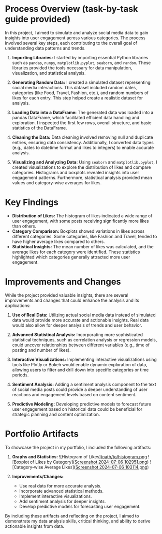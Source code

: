 # Process Overview (task-by-task guide provided)
In this project, I aimed to simulate and analyze social media data to gain insights into user engagement across various categories. The process involved several key steps, each contributing to the overall goal of understanding data patterns and trends.

1. **Importing Libraries:** I started by importing essential Python libraries such as `pandas`, `numpy`, `matplotlib.pyplot`, `seaborn`, and `random`. These libraries provided the tools necessary for data manipulation, visualization, and statistical analysis.

2. **Generating Random Data:** I created a simulated dataset representing social media interactions. This dataset included random dates, categories (like Food, Travel, Fashion, etc.), and random numbers of likes for each entry. This step helped create a realistic dataset for analysis.

3. **Loading Data into a DataFrame:** The generated data was loaded into a pandas DataFrame, which facilitated efficient data handling and exploration. I inspected the first few rows, overall structure, and basic statistics of the DataFrame.

4. **Cleaning the Data:** Data cleaning involved removing null and duplicate entries, ensuring data consistency. Additionally, I converted data types (e.g., dates to datetime format and likes to integers) to enable accurate analysis.

5. **Visualizing and Analyzing Data:** Using `seaborn` and `matplotlib.pyplot`, I created visualizations to explore the distribution of likes and compare categories. Histograms and boxplots revealed insights into user engagement patterns. Furthermore, statistical analysis provided mean values and category-wise averages for likes.

# Key Findings
- **Distribution of Likes:** The histogram of likes indicated a wide range of user engagement, with some posts receiving significantly more likes than others.
- **Category Comparison:** Boxplots showed variations in likes across different categories. Some categories, like Fashion and Travel, tended to have higher average likes compared to others.
- **Statistical Insights:** The mean number of likes was calculated, and the average likes for each category were identified. These statistics highlighted which categories generally attracted more user engagement.

# Improvements and Changes
While the project provided valuable insights, there are several improvements and changes that could enhance the analysis and its applications:

1. **Use of Real Data:** Utilizing actual social media data instead of simulated data would provide more accurate and actionable insights. Real data would also allow for deeper analysis of trends and user behavior.

2. **Advanced Statistical Analysis:** Incorporating more sophisticated statistical techniques, such as correlation analysis or regression models, could uncover relationships between different variables (e.g., time of posting and number of likes).

3. **Interactive Visualizations:** Implementing interactive visualizations using tools like Plotly or Bokeh would enable dynamic exploration of data, allowing users to filter and drill down into specific categories or time periods.

4. **Sentiment Analysis:** Adding a sentiment analysis component to the text of social media posts could provide a deeper understanding of user reactions and engagement levels based on content sentiment.

5. **Predictive Modeling:** Developing predictive models to forecast future user engagement based on historical data could be beneficial for strategic planning and content optimization.

# Portfolio Artifacts
To showcase the project in my portfolio, I included the following artifacts:

1. **Graphs and Statistics:**
   ![Histogram of Likes]([path/to/histogram.png](https://github.com/SumhithaUmmadisetty/coursera_clean-and-analyse-social-media-usage-data-with-python/blob/main/Screenshot%202024-07-06%20102939.png)
   ![Boxplot of Likes by Category]([Screenshot 2024-07-06 102951.png](https://github.com/SumhithaUmmadisetty/coursera_clean-and-analyse-social-media-usage-data-with-python/blob/main/Screenshot%202024-07-06%20102951.png))
   ![Category-wise Average Likes]([Screenshot 2024-07-06 103114.png](https://github.com/SumhithaUmmadisetty/coursera_clean-and-analyse-social-media-usage-data-with-python/blob/main/Screenshot%202024-07-06%20103114.png))

2. **Improvements/Changes:**
   - Use real data for more accurate analysis.
   - Incorporate advanced statistical methods.
   - Implement interactive visualizations.
   - Add sentiment analysis for deeper insights.
   - Develop predictive models for forecasting user engagement.

By including these artifacts and reflecting on the project, I aimed to demonstrate my data analysis skills, critical thinking, and ability to derive actionable insights from data.
